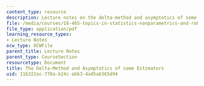 ```yaml
---
content_type: resource
description: Lecture notes on the delta-method and asymptotics of some estimators.
file: /media/courses/18-465-topics-in-statistics-nonparametrics-and-robustness-spring-2005/11b322ac770ab24cabb34a45a6365d94_delta_asympt.pdf
file_type: application/pdf
learning_resource_types:
- Lecture Notes
ocw_type: OCWFile
parent_title: Lecture Notes
parent_type: CourseSection
resourcetype: Document
title: The Delta-Method and Asymptotics of some Estimators
uid: 11b322ac-770a-b24c-abb3-4a45a6365d94
---
```

